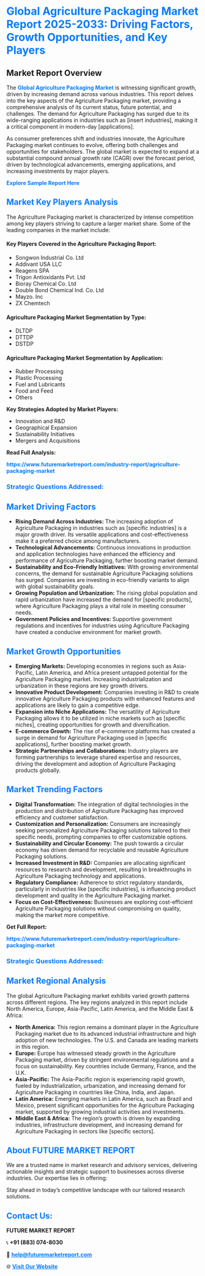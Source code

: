 <h1 style="color: #007BFF;">Global Agriculture Packaging Market Report 2025-2033: Driving Factors, Growth Opportunities, and Key Players</h1>

<section id="overview">
<h2>Market Report Overview</h2>
<p>The <a href="https://www.futuremarketreport.com/industry-report/agriculture-packaging-market" style="color: #007BFF; text-decoration: none;"><strong>Global Agriculture Packaging Market</strong></a> is witnessing significant growth, driven by increasing demand across various industries. This report delves into the key aspects of the Agriculture Packaging market, providing a comprehensive analysis of its current status, future potential, and challenges. The demand for Agriculture Packaging has surged due to its wide-ranging applications in industries such as [insert industries], making it a critical component in modern-day [applications].</p>
<p>As consumer preferences shift and industries innovate, the Agriculture Packaging market continues to evolve, offering both challenges and opportunities for stakeholders. The global market is expected to expand at a substantial compound annual growth rate (CAGR) over the forecast period, driven by technological advancements, emerging applications, and increasing investments by major players.</p>
</section>

<section id="overview">
<p><a href="https://www.futuremarketreport.com/request-sample/reportId=33186" style="color: #007BFF; text-decoration: none;"><strong>Explore Sample Report Here</strong></a></p>
</section>

<section id="key-players">
<h2 style="color: #007BFF;">Market Key Players Analysis</h2>
<p>The Agriculture Packaging market is characterized by intense competition among key players striving to capture a larger market share. Some of the leading companies in the market include:</p>
<h4>Key Players Covered in the Agriculture Packaging Report:</h4>
<ul><li>Songwon Industrial Co. Ltd</li><li>Addivant USA LLC</li><li>Reagens SPA</li><li>Trigon Antioxidants Pvt. Ltd</li><li>Bioray Chemical Co. Ltd</li><li>Double Bond Chemical Ind. Co. Ltd</li><li>Mayzo. Inc</li><li>ZX Chemtech</li></ul>
<h4>Agriculture Packaging Market Segmentation by Type:</h4>
<ul><li>DLTDP</li><li>DTTDP</li><li>DSTDP</li></ul>

<h4>Agriculture Packaging Market Segmentation by Application:</h4>
<ul><li>Rubber Processing</li><li>Plastic Processing</li><li>Fuel and Lubricants</li><li>Food and Feed</li><li>Others</li></ul>
<p><strong>Key Strategies Adopted by Market Players:</strong></p>
<ul>
<li>Innovation and R&D</li>
<li>Geographical Expansion</li>
<li>Sustainability Initiatives</li>
<li>Mergers and Acquisitions</li>
</ul>
</section>

<section>
<p><strong>Read Full Analysis: </strong></p><a href="https://www.futuremarketreport.com/industry-report/agriculture-packaging-market" style="color: #007BFF; text-decoration: none;"><strong>https://www.futuremarketreport.com/industry-report/agriculture-packaging-market</strong></a>
<h3 style="color: #007BFF;">Strategic Questions Addressed:</h3>
</section>

<section id="driving-factors">
<h2 style="color: #007BFF;">Market Driving Factors</h2>
<ul>
<li><strong>Rising Demand Across Industries:</strong> The increasing adoption of Agriculture Packaging in industries such as [specific industries] is a major growth driver. Its versatile applications and cost-effectiveness make it a preferred choice among manufacturers.</li>
<li><strong>Technological Advancements:</strong> Continuous innovations in production and application technologies have enhanced the efficiency and performance of Agriculture Packaging, further boosting market demand.</li>
<li><strong>Sustainability and Eco-Friendly Initiatives:</strong> With growing environmental concerns, the demand for sustainable Agriculture Packaging solutions has surged. Companies are investing in eco-friendly variants to align with global sustainability goals.</li>
<li><strong>Growing Population and Urbanization:</strong> The rising global population and rapid urbanization have increased the demand for [specific products], where Agriculture Packaging plays a vital role in meeting consumer needs.</li>
<li><strong>Government Policies and Incentives:</strong> Supportive government regulations and incentives for industries using Agriculture Packaging have created a conducive environment for market growth.</li>
</ul>
</section>

<section id="growth-opportunities">
<h2 style="color: #007BFF;">Market Growth Opportunities</h2>
<ul>
<li><strong>Emerging Markets:</strong> Developing economies in regions such as Asia-Pacific, Latin America, and Africa present untapped potential for the Agriculture Packaging market. Increasing industrialization and urbanization in these regions are key growth drivers.</li>
<li><strong>Innovative Product Development:</strong> Companies investing in R&D to create innovative Agriculture Packaging products with enhanced features and applications are likely to gain a competitive edge.</li>
<li><strong>Expansion into Niche Applications:</strong> The versatility of Agriculture Packaging allows it to be utilized in niche markets such as [specific niches], creating opportunities for growth and diversification.</li>
<li><strong>E-commerce Growth:</strong> The rise of e-commerce platforms has created a surge in demand for Agriculture Packaging used in [specific applications], further boosting market growth.</li>
<li><strong>Strategic Partnerships and Collaborations:</strong> Industry players are forming partnerships to leverage shared expertise and resources, driving the development and adoption of Agriculture Packaging products globally.</li>
</ul>
</section>

<section id="trending-factors">
<h2 style="color: #007BFF;">Market Trending Factors</h2>
<ul>
<li><strong>Digital Transformation:</strong> The integration of digital technologies in the production and distribution of Agriculture Packaging has improved efficiency and customer satisfaction.</li>
<li><strong>Customization and Personalization:</strong> Consumers are increasingly seeking personalized Agriculture Packaging solutions tailored to their specific needs, prompting companies to offer customizable options.</li>
<li><strong>Sustainability and Circular Economy:</strong> The push towards a circular economy has driven demand for recyclable and reusable Agriculture Packaging solutions.</li>
<li><strong>Increased Investment in R&D:</strong> Companies are allocating significant resources to research and development, resulting in breakthroughs in Agriculture Packaging technology and applications.</li>
<li><strong>Regulatory Compliance:</strong> Adherence to strict regulatory standards, particularly in industries like [specific industries], is influencing product development and quality in the Agriculture Packaging market.</li>
<li><strong>Focus on Cost-Effectiveness:</strong> Businesses are exploring cost-efficient Agriculture Packaging solutions without compromising on quality, making the market more competitive.</li>
</ul>
</section>

<section>
<p><strong>Get Full Report: </strong></p><a href="https://www.futuremarketreport.com/industry-report/agriculture-packaging-market" style="color: #007BFF; text-decoration: none;"><strong>https://www.futuremarketreport.com/industry-report/agriculture-packaging-market</strong></a>
<h3 style="color: #007BFF;">Strategic Questions Addressed:</h3>
</section>


<section id="regional-analysis">
<h2 style="color: #007BFF;">Market Regional Analysis</h2>
<p>The global Agriculture Packaging market exhibits varied growth patterns across different regions. The key regions analyzed in this report include North America, Europe, Asia-Pacific, Latin America, and the Middle East & Africa:</p>
<ul>
<li><strong>North America:</strong> This region remains a dominant player in the Agriculture Packaging market due to its advanced industrial infrastructure and high adoption of new technologies. The U.S. and Canada are leading markets in this region.</li>
<li><strong>Europe:</strong> Europe has witnessed steady growth in the Agriculture Packaging market, driven by stringent environmental regulations and a focus on sustainability. Key countries include Germany, France, and the U.K.</li>
<li><strong>Asia-Pacific:</strong> The Asia-Pacific region is experiencing rapid growth, fueled by industrialization, urbanization, and increasing demand for Agriculture Packaging in countries like China, India, and Japan.</li>
<li><strong>Latin America:</strong> Emerging markets in Latin America, such as Brazil and Mexico, present significant opportunities for the Agriculture Packaging market, supported by growing industrial activities and investments.</li>
<li><strong>Middle East & Africa:</strong> The region’s growth is driven by expanding industries, infrastructure development, and increasing demand for Agriculture Packaging in sectors like [specific sectors].</li>
</ul>
</section>

<footer>
<h2 style="color: #007BFF;">About FUTURE MARKET REPORT</h2>
<p>We are a trusted name in market research and advisory services, delivering actionable insights and strategic support to businesses across diverse industries. Our expertise lies in offering:</p>

<p>Stay ahead in today’s competitive landscape with our tailored research solutions.</p>

<h2 style="color: #007BFF;">Contact Us:</h2>
<p><strong>FUTURE MARKET REPORT</strong></p>
<p>📞 <strong>+91 (883) 074-8030</strong></p>
<p>📧 <strong><a href="mailto:help@futuremarketreport.com" style="color: #007BFF;">help@futuremarketreport.com</a></strong></p>
<p>🌐 <strong><a href="https://www.futuremarketreport.com/" style="color: #007BFF;">Visit Our Website</a></strong></p>
</footer>